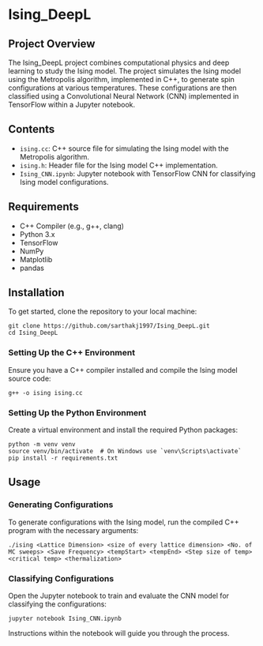 
# Ising_DeepL

## Project Overview
The Ising_DeepL project combines computational physics and deep learning to study the Ising model. The project simulates the Ising model using the Metropolis algorithm, implemented in C++, to generate spin configurations at various temperatures. These configurations are then classified using a Convolutional Neural Network (CNN) implemented in TensorFlow within a Jupyter notebook.

## Contents
- `ising.cc`: C++ source file for simulating the Ising model with the Metropolis algorithm.
- `ising.h`: Header file for the Ising model C++ implementation.
- `Ising_CNN.ipynb`: Jupyter notebook with TensorFlow CNN for classifying Ising model configurations.

## Requirements
- C++ Compiler (e.g., g++, clang)
- Python 3.x
- TensorFlow 
- NumPy
- Matplotlib
- pandas

## Installation
To get started, clone the repository to your local machine:

```
git clone https://github.com/sarthakj1997/Ising_DeepL.git
cd Ising_DeepL
```

### Setting Up the C++ Environment
Ensure you have a C++ compiler installed and compile the Ising model source code:

```
g++ -o ising ising.cc
```

### Setting Up the Python Environment
Create a virtual environment and install the required Python packages:

```
python -m venv venv
source venv/bin/activate  # On Windows use `venv\Scripts\activate`
pip install -r requirements.txt
```

## Usage
### Generating Configurations
To generate configurations with the Ising model, run the compiled C++ program with the necessary arguments:

```
./ising <Lattice Dimension> <size of every lattice dimension> <No. of MC sweeps> <Save Frequency> <tempStart> <tempEnd> <Step size of temp> <critical temp> <thermalization>
```

### Classifying Configurations
Open the Jupyter notebook to train and evaluate the CNN model for classifying the configurations:

```
jupyter notebook Ising_CNN.ipynb
```

Instructions within the notebook will guide you through the process.

